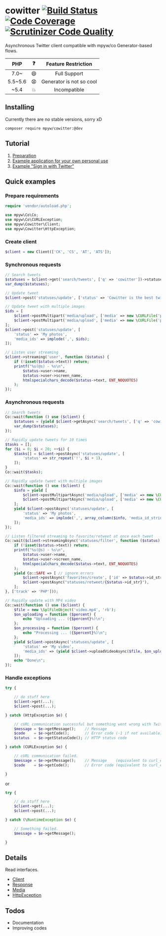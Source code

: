 # cowitter [![Build Status](https://scrutinizer-ci.com/g/mpyw/cowitter/badges/build.png?b=master)](https://scrutinizer-ci.com/g/mpyw/cowitter/build-status/master) [![Code Coverage](https://scrutinizer-ci.com/g/mpyw/cowitter/badges/coverage.png?b=master)](https://scrutinizer-ci.com/g/mpyw/cowitter/?branch=master) [![Scrutinizer Code Quality](https://scrutinizer-ci.com/g/mpyw/cowitter/badges/quality-score.png?b=master)](https://scrutinizer-ci.com/g/mpyw/cowitter/?branch=master)

Asynchronous Twitter client compatible with mpyw/co Generator-based flows.

| PHP | :question: | Feature Restriction |
|:---:|:---:|:---:|
| 7.0~ | :smile: | Full Support |
| 5.5~5.6 | :anguished: | Generator is not so cool |
| ~5.4 | :boom: | Incompatible |

## Installing

Currently there are no stable versions, sorry xD

```
composer require mpyw/cowitter:@dev
```

## Tutorial

1. [Preparation](tutorial/01-preparation.md)
2. [Example application for your own personal use](tutorial/02-example_application_for_your_own_personal_use.md)
3. [Example "Sign in with Twitter"](tutorial/03-example_sign_in_with_twitter.md)
 
## Quick examples

### Prepare requirements

```php
require 'vendor/autoload.php';

use mpyw\Co\Co;
use mpyw\Co\CURLException;
use mpyw\Cowitter\Client;
use mpyw\Cowitter\HttpException;
```

### Create client

```php
$client = new Client(['CK', 'CS', 'AT', 'ATS']);
```

### Synchronous requests

```php
// Search tweets
$statuses = $client->get('search/tweets', ['q' => 'cowitter'])->statuses;
var_dump($statuses);
```

```php
// Update tweet
$client->post('statuses/update', ['status' => 'Cowitter is the best twitter library for PHP!']);
```

```php
// Update tweet with multiple images
$ids = [
    $client->postMultipart('media/upload', ['media' => new \CURLFile('photo01.png')])->media_id_string,
    $client->postMultipart('media/upload', ['media' => new \CURLFile('photo02.jpg')])->media_id_string,
];
$client->post('statuses/update', [
    'status' => 'My photos',
    'media_ids' => implode(',', $ids);
]);
```

```php
// Listen user streaming
$client->streaming('user', function ($status) {
    if (!isset($status->text)) return;
    printf("%s(@s) - %s\n",
        $status->user->name,
        $status->user->screen_name,
        htmlspecialchars_decode($status->text, ENT_NOQUOTES)
    );
});
```

### Asynchronous requests

```php
// Search tweets
Co::wait(function () use ($client) {
    $statuses = (yield $client->getAsync('search/tweets', ['q' => 'cowitter']))->statuses;
    var_dump($statuses);
});
```

```php
// Rapidly update tweets for 10 times
$tasks = [];
for ($i = 0; $i < 20; ++$i) {
    $tasks[] = $client->postAsync('statuses/update', [
        'status' => str_repeat('!', $i + 1),
    ]);
}
Co::wait($tasks);
```

```php
// Rapidly update tweet with multiple images
Co::wait(function () use ($client) {
    $info = yield [
        $client->postMultipartAsync('media/upload', ['media' => new \CURLFile('photo01.png')]),
        $client->postMultipartAsync('media/upload', ['media' => new \CURLFile('photo02.png')]),
    ];
    yield $client->postAsync('statuses/update', [
        'status' => 'My photos',
        'media_ids' => implode(',', array_column($info, 'media_id_string')),
    ]);
});
```

```php
// Listen filtered streaming to favorite/retweet at once each tweet
Co::wait($client->streamingAsync('statuses/filter', function ($status) use ($client) {
    if (!isset($status->text)) return;
    printf("%s(@s) - %s\n",
        $status->user->name,
        $status->user->screen_name,
        htmlspecialchars_decode($status->text, ENT_NOQUOTES)
    );
    yield Co::SAFE => [ // ignore errors
        $client->postAsync('favorites/create', ['id' => $status->id_str]),
        $client->postAsync("statuses/retweet/{$status->id_str}"),
    ];
}, ['track' => 'PHP']));
```

```php
// Rapidly update with MP4 video
Co::wait(function () use ($client) {
    $file = new \SplFileObject('video.mp4', 'rb');
    $on_uploading = function ($percent) {
        echo "Uploading ... ({$percent}%)\n";
    };
    $on_processing = function ($percent) {
        echo "Processing ... ({$percent}%)\n";
    };
    yield $client->postAsync('statuses/update', [
        'status' => 'My video',
        'media_ids' => (yield $client->uploadVideoAsync($file, $on_uploading, $on_processing))->media_id_string,
    ]);
    echo "Done\n";
});
```

### Handle exceptions

```php
try {

    // do stuff here
    $client->get(...);
    $client->post(...);

} catch (HttpException $e) {

    // cURL communication successful but something went wrong with Twitter APIs.
    $message = $e->getMessage();    // Message
    $code    = $e->getCode();       // Error code (-1 if not available)
    $status  = $e->getStatusCode(); // HTTP status code

} catch (CURLException $e) {

    // cURL communication failed.
    $message = $e->getMessage();    // Message    (equivalent to curl_error())
    $code    = $e->getCode();       // Error code (equivalent to curl_errno())

}
```

or

```php
try {

    // do stuff here
    $client->get(...);
    $client->post(...);

} catch (\RuntimeException $e) {

    // Something failed.
    $message = $e->getMessage();

}
```

## Details

Read interfaces.

- [Client](src/ClientInterface.php)
- [Response](src/ResponseInterface.php)
- [Media](src/MediaInterface.php)
- [HttpException](src/HttpExceptionInterface.php)

## Todos

- Documentation
- Improving codes
